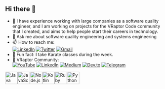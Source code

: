## Hi there 👋

- 🔭 I have experience working with large companies as a software quality engineer, and I am working on projects for the VRaptor Code community that I created, and aims to help people start their careers in technology.
- 💬 Ask me about software quality engineering and systems engineering    
- 📫 How to reach me:  
[![LinkedIn](https://img.shields.io/badge/LinkedIn-0077B5?style=for-the-badge&logo=linkedin&logoColor=white)](https://www.linkedin.com/in/douglasmartinssantos/)
[![Twitter](https://img.shields.io/badge/Twitter-1DA1F2?style=for-the-badge&logo=twitter&logoColor=white)](https://x.com/douglinki)
[![Gmail](https://img.shields.io/badge/Gmail-D14836?style=for-the-badge&logo=gmail&logoColor=white)](mailto:douglasmartinssantos7@gmail.com)
- 🥋  Fun fact: I take Karate classes during the week.    
- 🦖 VRaptor Community:  
[![YouTube](https://img.shields.io/badge/YouTube-FF0000?style=for-the-badge&logo=youtube&logoColor=white)](https://www.youtube.com/@VRaptorCode)
[![LinkedIn](https://img.shields.io/badge/LinkedIn-0077B5?style=for-the-badge&logo=linkedin&logoColor=white)](https://www.linkedin.com/company/v-raptor-code/?viewAsMember=true)
[![Medium](https://img.shields.io/badge/Medium-12100E?style=for-the-badge&logo=medium&logoColor=white)](https://vraptorcode.medium.com/)
[![Dev.to](https://img.shields.io/badge/dev.to-0A0A0A?style=for-the-badge&logo=devdotto&logoColor=white)](https://dev.to/douglasmartins7)
[![Telegram](https://img.shields.io/badge/Telegram-2CA5E0?style=for-the-badge&logo=telegram&logoColor=white)](https://t.me/+rpfh6Hv38wszNzMx)
<div style="display: flex; align-items: center; gap: 0;">
  <a href="https://www.java.com/pt-BR/" target="_blank" style="text-decoration: none; display: inline-block;">
    <img src="https://cdn.jsdelivr.net/gh/devicons/devicon/icons/java/java-original.svg" width="40" height="40" alt="Java" />
  </a>
  <a href="https://developer.mozilla.org/pt-BR/docs/Web/JavaScript" target="_blank" style="text-decoration: none; display: inline-block;">
    <img src="https://cdn.jsdelivr.net/gh/devicons/devicon/icons/javascript/javascript-original.svg" width="40" height="40" alt="JavaScript" />
  </a>
  <a href="https://nodejs.org/" target="_blank" style="text-decoration: none; display: inline-block;">
    <img src="https://cdn.jsdelivr.net/gh/devicons/devicon/icons/nodejs/nodejs-original.svg" width="40" height="40" alt="Node.js" />
  </a>
  <a href="https://kotlinlang.org/" target="_blank" style="text-decoration: none; display: inline-block;">
    <img src="https://cdn.jsdelivr.net/gh/devicons/devicon/icons/kotlin/kotlin-original.svg" width="40" height="40" alt="Kotlin" />
  </a>
  <a href="https://www.ruby-lang.org/pt/" target="_blank" style="text-decoration: none; display: inline-block;">
    <img src="https://cdn.jsdelivr.net/gh/devicons/devicon/icons/ruby/ruby-original.svg" width="40" height="40" alt="Ruby" />
  </a>
  <a href="https://www.python.org/" target="_blank" style="text-decoration: none; display: inline-block;">
    <img src="https://cdn.jsdelivr.net/gh/devicons/devicon/icons/python/python-original.svg" width="40" height="40" alt="Python" />
  </a>
</div>











